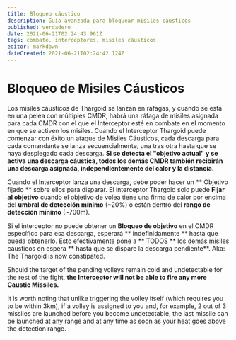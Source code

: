 ```yaml
---
title: Bloqueo cáustico
description: Guía avanzada para bloquear misiles cáusticos
published: verdadero
date: 2021-06-21T02:24:43.961Z
tags: combate, interceptores, misiles cáusticos
editor: markdown
dateCreated: 2021-06-21T02:24:42.124Z
---
```


# Bloqueo de Misiles Cáusticos
Los misiles cáusticos de Thargoid se lanzan en ráfagas, y cuando se está en una pelea con múltiples CMDR, habrá una ráfaga de misiles asignada para cada CMDR con el que el Interceptor esté en combate en el momento en que se activen los misiles. Cuando el Interceptor Thargoid puede comenzar con éxito un ataque de Misiles Cáusticos, cada descarga para cada comandante se lanza secuencialmente, una tras otra hasta que se haya desplegado cada descarga. **Si se detecta el "objetivo actual" y se activa una descarga cáustica, todos los demás CMDR también recibirán una descarga asignada, independientemente del calor y la distancia.**

Cuando el Interceptor lanza una descarga, debe poder hacer un ** Objetivo fijado ** sobre ellos para disparar. El interceptor Thargoid solo puede **Fijar al objetivo** cuando el objetivo de volea tiene una firma de calor por encima del **umbral de detección mínimo** (~20%) o están dentro del **rango de detección mínimo** (~700m).

Si el interceptor no puede obtener un **Bloqueo de objetivo** en el CMDR específico para esa descarga, esperará ** indefinidamente ** hasta que pueda obtenerlo. Esto efectivamente pone a ** TODOS ** los demás misiles cáusticos en espera ** hasta que se dispare la descarga pendiente**. Aka: The Thargoid is now constipated.

Should the target of the pending volleys remain cold and undetectable for the rest of the fight, **the Interceptor will not be able to fire any more Caustic Missiles.**

It is worth noting that unlike triggering the volley itself (which requires you to be within 3km), if a volley is assigned to you and, for example, 2 out of 3 missiles are launched before you become undetectable, the last missile can be launched at any range and at any time as soon as your heat goes above the detection range.